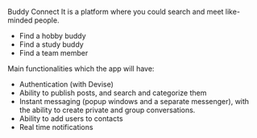 Buddy Connect
It is a platform where you could search and meet like-minded people.
- Find a hobby buddy
- Find a study buddy
- Find a team member

Main functionalities which the app will have:

- Authentication (with Devise)
- Ability to publish posts, and search and categorize them
- Instant messaging (popup windows and a separate messenger), with the ability to create private and group conversations.
- Ability to add users to contacts
- Real time notifications

